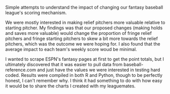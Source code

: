 Simple attempts to understand the impact of changing our fantasy baseball league's scoring mechanism. 

We were mostly interested in making relief pitchers more valuable relative to starting pitcher. My findings was that our proposed changes (making holds and saves more valuable) would change the proportion of fringe relief pitchers and fringe starting pitchers to skew a bit more towards the relief pitchers, which was the outcome we were hoping for. I also found that the average impact to each team's weekly score woud be minimal. 

I wanted to scrape ESPN's fantasy pages at first to get the point totals, but I ultimately discovered that it was easier to pull data from baseball-reference.com and just have the values we were interested in testing hard coded. Results were compiled in both R and Python, though to be perfectly honest, I can't remember why. I think it had something to do with how easy it would be to share the charts I created with my leaguemates.

